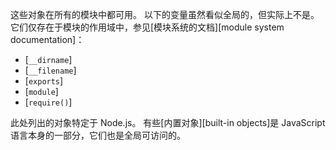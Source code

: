 
<!--introduced_in=v0.10.0-->
<!-- type=misc -->

这些对象在所有的模块中都可用。 
以下的变量虽然看似全局的，但实际上不是。 
它们仅存在于模块的作用域中，参见[模块系统的文档][module system documentation]：

- [`__dirname`]
- [`__filename`]
- [`exports`]
- [`module`]
- [`require()`]

此处列出的对象特定于 Node.js。 
有些[内置对象][built-in objects]是 JavaScript 语言本身的一部分，它们也是全局可访问的。

